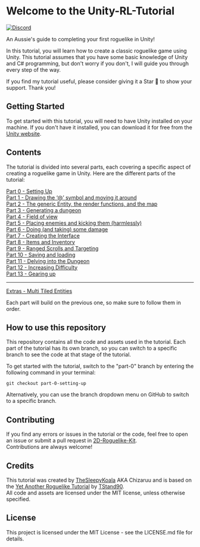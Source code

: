 # Welcome to the Unity-RL-Tutorial

[![Discord](https://img.shields.io/discord/1106106269837819914?color=D1495B&logo=discord&logoColor=FFFFFF&style=flat)](https://discord.gg/VU8EhUY7bX)

An Aussie's guide to completing your first roguelike in Unity!  

In this tutorial, you will learn how to create a classic roguelike game using Unity. This tutorial assumes that you have some basic knowledge of Unity and C# programming, but don't worry if you don't, I will guide you through every step of the way.

If you find my tutorial useful, please consider giving it a Star 🌟 to show your support. Thank you!

## Getting Started

To get started with this tutorial, you will need to have Unity installed on your machine. If you don't have it installed, you can download it for free from the [Unity website](https://unity.com/).

## Contents

The tutorial is divided into several parts, each covering a specific aspect of creating a roguelike game in Unity. Here are the different parts of the tutorial:

[Part 0 - Setting Up](https://youtu.be/LxBsPq_prng)  
[Part 1 - Drawing the ‘@’ symbol and moving it around](https://youtu.be/Bb1BM-lZYrA)  
[Part 2 - The generic Entity, the render functions, and the map](https://youtu.be/k2zgLXUaGLQ)  
[Part 3 - Generating a dungeon](https://youtu.be/FPenosY_MEU)  
[Part 4 - Field of view](https://youtu.be/CgM9s0-Zo8I)  
[Part 5 - Placing enemies and kicking them (harmlessly)](https://youtu.be/yhwvHX4akHw)  
[Part 6 - Doing (and taking) some damage](https://youtu.be/M3PkXQdQO9w)  
[Part 7 - Creating the Interface](https://youtu.be/hpMDh75QM-U)  
[Part 8 - Items and Inventory](https://youtu.be/Mjpx0o0GxR4)  
[Part 9 - Ranged Scrolls and Targeting](https://youtu.be/efr7R8uaXVw)  
[Part 10 - Saving and loading](https://youtu.be/ivosCh_NVK4)  
[Part 11 - Delving into the Dungeon](https://youtu.be/0PVg1BI-Jnw)  
[Part 12 - Increasing Difficulty](https://youtu.be/1UpPQaeVIu8)  
[Part 13 - Gearing up](https://youtu.be/BaLZJzuAIL0)  

---

[Extras - Multi Tiled Entities](https://youtu.be/JsY5trMzZv8)

Each part will build on the previous one, so make sure to follow them in order.

## How to use this repository

This repository contains all the code and assets used in the tutorial. Each part of the tutorial has its own branch, so you can switch to a specific branch to see the code at that stage of the tutorial.

To get started with the tutorial, switch to the "part-0" branch by entering the following command in your terminal:

`git checkout part-0-setting-up`

Alternatively, you can use the branch dropdown menu on GitHub to switch to a specific branch.

## Contributing

If you find any errors or issues in the tutorial or the code, feel free to open an issue or submit a pull request in [2D-Roguelike-Kit](https://github.com/Chizaruu/2D-Roguelike-Kit).  
Contributions are always welcome!

## Credits

This tutorial was created by [TheSleepyKoala](https://www.youtube.com/@TheSleepyKoala) AKA Chizaruu and is based on the [Yet Another Roguelike Tutorial](https://rogueliketutorials.com/tutorials/tcod/v2/) by [TStand90](https://github.com/TStand90).  
All code and assets are licensed under the MIT license, unless otherwise specified.

## License

This project is licensed under the MIT License - see the LICENSE.md file for details.
